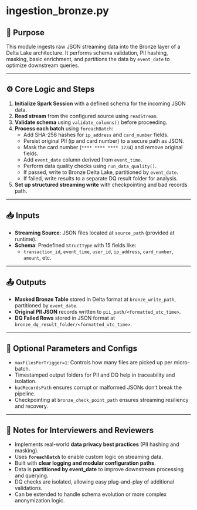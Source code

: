 
# ingestion_bronze.py

## 📌 Purpose

This module ingests raw JSON streaming data into the Bronze layer of a Delta Lake architecture. It performs schema validation, PII hashing, masking, basic enrichment, and partitions the data by `event_date` to optimize downstream queries.

---

## ⚙️ Core Logic and Steps

1. **Initialize Spark Session** with a defined schema for the incoming JSON data.
2. **Read stream** from the configured source using `readStream`.
3. **Validate schema** using `validate_columns()` before proceeding.
4. **Process each batch** using `foreachBatch`:
   - Add SHA-256 hashes for `ip_address` and `card_number` fields.
   - Persist original PII (ip and card number) to a secure path as JSON.
   - Mask the card number (`**** **** **** 1234`) and remove original fields.
   - Add `event_date` column derived from `event_time`.
   - Perform data quality checks using `run_data_quality()`.
   - If passed, write to Bronze Delta Lake, partitioned by `event_date`.
   - If failed, write results to a separate DQ result folder for analysis.
5. **Set up structured streaming write** with checkpointing and bad records path.

---

## 📥 Inputs

- **Streaming Source**: JSON files located at `source_path` (provided at runtime).
- **Schema**: Predefined `StructType` with 15 fields like:
  - `transaction_id`, `event_time`, `user_id`, `ip_address`, `card_number`, `amount`, etc.

---

## 📤 Outputs

- **Masked Bronze Table** stored in Delta format at `bronze_write_path`, partitioned by `event_date`.
- **Original PII JSON** records written to `pii_path/<formatted_utc_time>`.
- **DQ Failed Rows** stored in JSON format at `bronze_dq_result_folder/<formatted_utc_time>`.

---

## 🧩 Optional Parameters and Configs

- `maxFilesPerTrigger=1`: Controls how many files are picked up per micro-batch.
- Timestamped output folders for PII and DQ help in traceability and isolation.
- `badRecordsPath` ensures corrupt or malformed JSONs don’t break the pipeline.
- Checkpointing at `bronze_check_point_path` ensures streaming resiliency and recovery.

---

## 📝 Notes for Interviewers and Reviewers

- Implements real-world **data privacy best practices** (PII hashing and masking).
- Uses **`foreachBatch`** to enable custom logic on streaming data.
- Built with **clear logging and modular configuration paths**.
- Data is **partitioned by event_date** to improve downstream processing and querying.
- DQ checks are isolated, allowing easy plug-and-play of additional validations.
- Can be extended to handle schema evolution or more complex anonymization logic.
